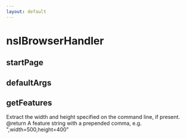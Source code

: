 ```yaml
---
layout: default
---
```


# nsIBrowserHandler #

## startPage ##

## defaultArgs ##

## getFeatures ##

Extract the width and height specified on the command line, if present.
@return A feature string with a prepended comma, e.g. ",width=500,height=400"

